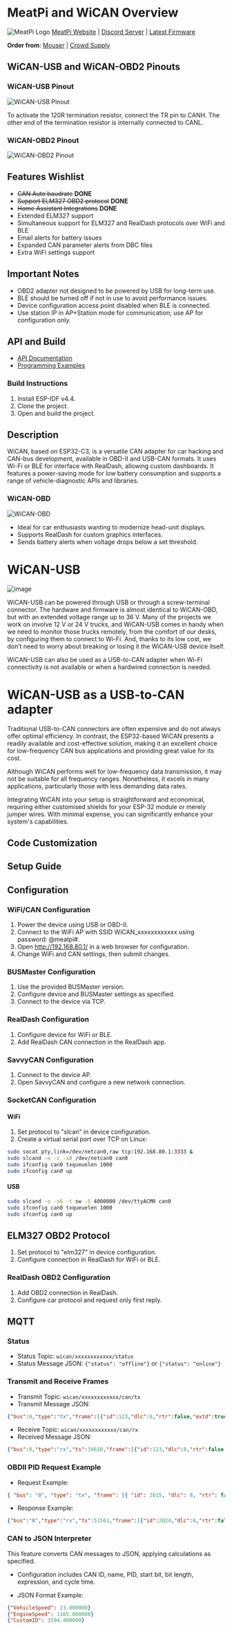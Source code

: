 # MeatPi and WiCAN Overview

![MeatPi Logo](https://github.com/slimelec/ollie-hw/blob/master/images/mpi_logo.png)
[MeatPi Website](https://www.meatpi.com) | [Discord Server](https://discord.gg/WXy8KQCE7V) | [Latest Firmware](https://github.com/meatpiHQ/wican-fw/releases/)

**Order from**: [Mouser](https://www.mouser.com/c/?m=MeatPi) | [Crowd Supply](https://www.crowdsupply.com/meatpi-electronics/wican)

## WiCAN-USB and WiCAN-OBD2 Pinouts

### WiCAN-USB Pinout

![WiCAN-USB Pinout](https://user-images.githubusercontent.com/94690098/218081136-fc3da520-1851-497e-90dc-ccc5d6543f1f.png)

To activate the 120R termination resistor, connect the TR pin to CANH. The other end of the termination resistor is internally connected to CANL.

### WiCAN-OBD2 Pinout

![WiCAN-OBD2 Pinout](https://user-images.githubusercontent.com/94690098/182854687-911bae04-9bdd-4947-8363-e088e278b3b8.png)

## Features Wishlist

- ~~CAN Auto baudrate~~ **DONE**
- ~~Support ELM327 OBD2 protocol~~ **DONE**
- ~~Home Assistant Integrations~~ **DONE**
- Extended ELM327 support
- Simultaneous support for ELM327 and RealDash protocols over WiFi and BLE
- Email alerts for battery issues
- Expanded CAN parameter alerts from DBC files
- Extra WiFi settings support

## Important Notes

- OBD2 adapter not designed to be powered by USB for long-term use.
- BLE should be turned off if not in use to avoid performance issues.
- Device configuration access point disabled when BLE is connected.
- Use station IP in AP+Station mode for communication; use AP for configuration only.

## API and Build

- [API Documentation](https://drive.google.com/drive/folders/1qJelUAHGrn_YbNIP0Jk_KmNENG-hKbtl?usp=sharing)
- [Programming Examples](https://github.com/meatpiHQ/programming_examples/tree/master/CAN)

### Build Instructions

1. Install ESP-IDF v4.4.
2. Clone the project.
3. Open and build the project.

## Description

WiCAN, based on ESP32-C3, is a versatile CAN adapter for car hacking and CAN-bus development, available in OBD-II and USB-CAN formats. It uses Wi-Fi or BLE for interface with RealDash, allowing custom dashboards. It features a power-saving mode for low battery consumption and supports a range of vehicle-diagnostic APIs and libraries.

### WiCAN-OBD

![WiCAN-OBD](https://user-images.githubusercontent.com/94690098/231444160-08842087-55ad-4165-8291-b379da63aeeb.png)

- Ideal for car enthusiasts wanting to modernize head-unit displays.
- Supports RealDash for custom graphics interfaces.
- Sends battery alerts when voltage drops below a set threshold.

# WiCAN-USB
![image](https://user-images.githubusercontent.com/94690098/231443956-fbf2de46-ef19-4ba5-83b1-6058ab123f56.png)

WiCAN-USB can be powered through USB or through a screw-terminal connector. The hardware and firmware is almost identical to WiCAN-OBD, but with an extended voltage range up to 36 V. Many of the projects we work on involve 12 V or 24 V trucks, and WiCAN-USB comes in handy when we need to monitor those trucks remotely, from the comfort of our desks, by configuring them to connect to Wi-Fi. And, thanks to its low cost, we don’t need to worry about breaking or losing it the WiCAN-USB device itself.

WiCAN-USB can also be used as a USB-to-CAN adapter when Wi-Fi connectivity is not available or when a hardwired connection is needed.

# WiCAN-USB as a USB-to-CAN adapter

Traditional USB-to-CAN connectors are often expensive and do not always offer optimal efficiency. In contrast, the ESP32-based WiCAN presents a readily available and cost-effective solution, making it an excellent choice for low-frequency CAN bus applications and providing great value for its cost.

Although WiCAN performs well for low-frequency data transmission, it may not be suitable for all frequency ranges. Nonetheless, it excels in many applications, particularly those with less demanding data rates.

Integrating WiCAN into your setup is straightforward and economical, requiring either customised shields for your ESP-32 module or merely jumper wires. With minimal expense, you can significantly enhance your system's capabilities.

## Code Customization
## Setup Guide

## Configuration
### WiFi/CAN Configuration

1. Power the device using USB or OBD-II.
2. Connect to the WiFi AP with SSID WiCAN_xxxxxxxxxxxx using password: @meatpi#.
3. Open http://192.168.80.1/ in a web browser for configuration.
4. Change WiFi and CAN settings, then submit changes.

### BUSMaster Configuration

1. Use the provided BUSMaster version.
2. Configure device and BUSMaster settings as specified.
3. Connect to the device via TCP.

### RealDash Configuration

1. Configure device for WiFi or BLE.
2. Add RealDash CAN connection in the RealDash app.

### SavvyCAN Configuration

1. Connect to the device AP.
2. Open SavvyCAN and configure a new network connection.

### SocketCAN Configuration

#### WiFi

1. Set protocol to "slcan" in device configuration.
2. Create a virtual serial port over TCP on Linux:

```bash
sudo socat pty,link=/dev/netcan0,raw tcp:192.168.80.1:3333 &
sudo slcand -o -c -s8 /dev/netcan0 can0
sudo ifconfig can0 txqueuelen 1000
sudo ifconfig can0 up
```

#### USB

```bash
sudo slcand -o -s6 -t sw -S 4000000 /dev/ttyACM0 can0
sudo ifconfig can0 txqueuelen 1000
sudo ifconfig can0 up
```

## ELM327 OBD2 Protocol

1. Set protocol to "elm327" in device configuration.
2. Configure connection in RealDash for WiFi or BLE.

### RealDash OBD2 Configuration

1. Add OBD2 connection in RealDash.
2. Configure car protocol and request only first reply.

## MQTT

### Status

- Status Topic: `wican/xxxxxxxxxxxx/status`
- Status Message JSON: `{"status": "offline"}` or `{"status": "online"}`

### Transmit and Receive Frames

- Transmit Topic: `wican/xxxxxxxxxxxx/can/tx`
- Transmit Message JSON: 
```json
{"bus":0,"type":"tx","frame":[{"id":123,"dlc":8,"rtr":false,"extd":true,"data":[1,2,3,4,5,6,7,8]}]}
```

- Receive Topic: `wican/xxxxxxxxxxxx/can/rx`
- Received Message JSON: 
```json
{"bus":0,"type":"rx","ts":34610,"frame":[{"id":123,"dlc":8,"rtr":false,"extd":false,"data":[1,2,3,4,5,6,7,8]}]}
```

### OBDII PID Request Example

- Request Example: 
```json
{ "bus": "0", "type": "tx", "frame": [{ "id": 2015, "dlc": 8, "rtr": false, "extd": false, "data": [2, 1, 70, 170, 170, 170, 170, 170] }] }
```

- Response Example: 
```json
{"bus":"0","type":"rx","ts":51561,"frame":[{"id":2024,"dlc":8,"rtr":false,"extd":false,"data":[3,65,91,170,0,0,0,0]}]}
```

### CAN to JSON Interpreter

This feature converts CAN messages to JSON, applying calculations as specified.

- Configuration includes CAN ID, name, PID, start bit, bit length, expression, and cycle time.

- JSON Format Example:
```json
{"VehicleSpeed": 23.000000}
{"EngineSpeed": 1165.000000}
{"CustomID": 3594.400000}
```
